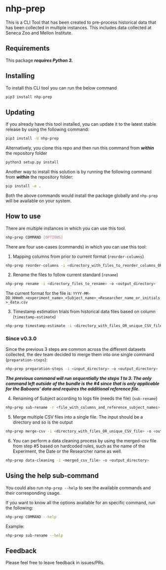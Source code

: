 # nhp-prep

This is a CLI Tool that has been created to pre-process historical data that has been collected
in multiple instances. This includes data collected at Seneca Zoo and Mellon Institute.

## Requirements

This package **_requires Python 3._**

## Installing

To install this CLI tool you can run the below command

```bash
pip3 install nhp-prep
```

## Updating

If you already have this tool installed, you can update it to the latest stable release by using the following command:

```bash
pip3 install -U nhp-prep
```

Alternatively, you clone this repo and then run this command from **_within_** the repository folder

```bash
python3 setup.py install
```

Another way to install this solution is by running the following command from **_within_** the repository folder:

```bash
pip install -e .
```

Both the above commands would install the package globally and `nhp-prep` will be available on your system.

## How to use

There are multiple instances in which you can use this tool.

```bash
nhp-prep COMMAND [OPTIONS]
```

There are four use-cases (commands) in which you can use this tool:

1. Mapping columns from prior to current format (`reorder-columns`)

```bash
nhp-prep reorder-columns -i <directory_with_files_to_reorder_columns_OR_unique_CSV_file> -o <output_directory> -r <file_with_reference_columns>
```

2. Rename the files to follow current standard (`rename`)

```bash
nhp-prep rename -i <directory_files_to_rename> -o <output_directory>
```

The current format for the file is: `YYYY-MM-DD_HHmmh_<experiment_name>_<Subject_name>_<Researcher_name_or_initials>_data.csv`

3. Timestamp estimation trials from historical data files based on column <X> (`timestamp-estimate`)

```bash
nhp-prep timestamp-estimate -i <directory_with_files_OR_unique_CSV_file> -o <output_directory>
```

### **Since v0.3.0**

Since the previous 3 steps are common across the different datasets collected, the dev team decided to merge them into one single command (`preparation-steps`):

```bash
nhp-prep preparation-steps -i <input_directory> -o <output_directory>
```

**_The previous command will run sequentially the steps 1 to 3. The only command left outside of the bundle is the #4 since that is only applicable for the Baboons' data and requires the additional reference file._**

4. Renaming of Subject according to logs file (needs the file) (`sub-rename`)

```bash
nhp-prep sub-rename -r <file_with_columns_and_reference_subject_names> -i <directory_with_files_OR_unique_CSV_file> -o <output_directory>
```

5. Merge multiple CSV files into a single file. The input should be a directory and so is the output

```bash
nhp-prep merge-csv -i <directory_with_files_OR_unique_CSV_file> -o <output_directory>
```

6. You can perform a data cleaning process by using the merged-csv file from step #5 based on hardcoded rules, such as the name of the Experiment, the Date or the Researcher name as well.

```bash
nhp-prep data-cleaning -i <merged_csv_file> -o <output_directory>
```

## Using the help sub-command

You could also run `nhp-prep --help` to see the available commands and their corresponding usage.

If you want to know all the options available for an specific command, run the following:

```bash
nhp-prep COMMAND --help
```

Example:

```bash
nhp-prep sub-rename --help
```

## Feedback

Please feel free to leave feedback in issues/PRs.
